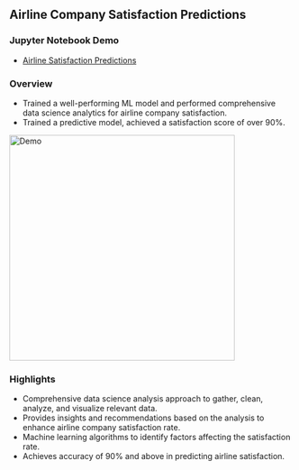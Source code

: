 ## Airline Company Satisfaction Predictions

### Jupyter Notebook Demo

- [Airline Satisfaction Predictions](https://github.com/andrewtclin/ml-airline-satisfaction-prediction/blob/master/Airline%20Satisfaction%20Analysis_Machine%20Learning%20%26%20Data%20Science.ipynb)

### Overview

- Trained a well-performing ML model and performed comprehensive data science analytics for airline company satisfaction.
- Trained a predictive model, achieved a satisfaction score of over 90%.

<img src="airline_detections_demo.png" alt="Demo" width="400" height="auto">

### Highlights

- Comprehensive data science analysis approach to gather, clean, analyze, and visualize relevant data.
- Provides insights and recommendations based on the analysis to enhance airline company satisfaction rate.
- Machine learning algorithms to identify factors affecting the satisfaction rate.
- Achieves accuracy of 90% and above in predicting airline satisfaction.
